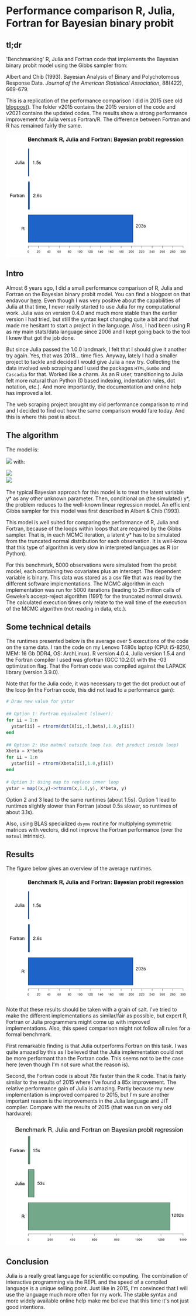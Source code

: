 # Performance comparison R, Julia, Fortran for Bayesian binary probit
## tl;dr 
'Benchmarking' R, Julia and Fortran code that implements the Bayesian binary probit model using the Gibbs sampler from:

Albert and Chib (1993). Bayesian Analysis of Binary and Polychotomous Response Data. *Journal of the American Statistical Association*, 88(422), 669-679.

This is a replication of the performance comparison I did in 2015 (see old [blogpost](https://taptoenix.wordpress.com/2015/10/31/speed-comparison-between-r-julia-and-fortran-on-bayesian-probit-regression/)).
The folder v2015 contains the 2015 version of the code and v2021 contains the updated codes.
The results show a strong performance improvement for Julia versus Fortran/R.
The difference between Fortran and R has remained fairly the same.

![alt text](v2021/R/results.png)

## Intro
Almost 6 years ago, I did a small performance comparison of R, Julia and Fortran on the Bayesian binary probit model.
You can find a blogpost on that endavour [here](https://taptoenix.wordpress.com/2015/10/31/speed-comparison-between-r-julia-and-fortran-on-bayesian-probit-regression/).
Even though I was very positive about the capabilities of Julia at that time, I never really started to use Julia for my computational work.
Julia was on version 0.4.0 and much more stable than the earlier version I had tried, but still the syntax kept changing quite a bit and that made me hesitant to start a project in the language.
Also, I had been using R as my main stats/data language since 2006 and I kept going back to the tool I knew that got the job done.

But since Julia passed the 1.0.0 landmark, I felt that I should give it another try again.
Yes, that was 2018... time flies.
Anyway, lately I had a smaller project to tackle and decided I would give Julia a new try.
Collecting the data involved web scraping and I used the packages `HTML`,`Gumbo` and `Cascadia` for that.
Worked like a charm.
As an R user, transitioning to Julia felt more natural than Python (0 based indexing, indentation rules, dot notation, etc.).
And more importantly, the documentation and online help has improved a lot.

The web scraping project brought my old performance comparison to mind and I decided to find out how the same comparison would fare today.
And this is where this post is about.

## The algorithm 
The model is:

<img src="https://render.githubusercontent.com/render/math?math=y^\star=X\beta%2B\epsilon" style="width:120px;height:auto;"> with:

<img src="https://render.githubusercontent.com/render/math?math=y=1\quad\text{ if } y^\star\ge 0" style="width:130px;height:auto;"></br>
<img src="https://render.githubusercontent.com/render/math?math=y=0\quad\text{ if } y^\star\lt 0" style="width:130px;height:auto;">

The typical Bayesian approach for this model is to treat the latent variable  y\* as any other unknown parameter.
Then, conditional on (the simulated) y\*, the problem reduces to the well-known linear regression model.
An efficient Gibbs sampler for this model was first described in Albert & Chib (1993).

This model is well suited for comparing the performance of R, Julia and Fortran, because of the loops within loops that are required by the Gibbs sampler.
That is, in each MCMC iteration, a latent y\* has to be simulated from the truncated normal distribution for each observation.
It is well-know that this type of algorithm is very slow in interpreted languages as R (or Python).

For this benchmark, 5000 observations were simulated from the probit model, each containing two covariates plus an intercept.
The dependent variable is binary.
This data was stored as a csv file that was read by the different software implementations.
The MCMC algorithm in each implementation was run for 5000 iterations (leading to 25 million calls of Geweke’s accept-reject algorithm (1991) for the truncated normal draws).
The calculated execution times only relate to the wall time of the execution of the MCMC algorithm (not reading in data, etc.).

## Some technical details 
The runtimes presented below is the average over 5 executions of the code on the same data.
I ran the code on my Lenovo T480s laptop (CPU: i5-8250, MEM: 16 Gb DDR4, OS: ArchLinux).
R version 4.0.4, Julia version 1.5.4 and the Fortran compiler I used was gfortran (GCC 10.2.0) with the -03 optimization flag.
That the Fortran code was compiled against the LAPACK library (version 3.9.0).

Note that for the Julia code, it was necessary to get the dot product out of the loop (in the Fortran code, this did not lead to a performance gain):
```julia
# Draw new value for ystar

## Option 1: Fortran equivalent (slower):
for ii = 1:n
  ystar[ii] = rtnorm(dot(X[ii,:],beta),1.0,y[ii])
end

## Option 2: Use matmul outside loop (vs. dot product inside loop) 
Xbeta = X*beta
for ii = 1:n
  ystar[ii] = rtnorm(Xbeta[ii],1.0,y[ii])
end

# Option 3: Using map to replace inner loop 
ystar = map((x,y)->rtnorm(x,1.0,y), X*beta, y)
```

Option 2 and 3 lead to the same runtimes (about 1.5s). 
Option 1 lead to runtimes slightly slower than Fortran (about 0.5s slower, so runtimes of about 3.1s).

Also, using BLAS specialized `dsymv` routine for multiplying symmetric matrices with vectors, did not improve the Fortran performance (over the `matmul` intrinsic).

## Results 
The figure below gives an overview of the average runtimes.

![alt text](v2021/R/results.png)

Note that these results should be taken with a grain of salt.
I've tried to make the different implementations as similar/fair as possible, but expert R, Fortran or Julia programmers might come up with improved implementations.
Also, this speed comparison might not follow all rules for a formal benchmark.

First remarkable finding is that Julia outperforms Fortran on this task.
I was quite amazed by this as I believed that the Julia implementation could not be more performant than the Fortran code.
This seems not to be the case here (even though I'm not sure what the reason is).

Second, the Fortran code is about 78x faster than the R code.
That is fairly similar to the results of 2015 where I've found a 85x improvement.
The relative performance gain of Julia is amazing.
Partly because my new implementation is improved compared to 2015, but I'm sure another important reason is the improvements in the Julia language and JIT compiler.
Compare with the results of 2015 (that was run on very old hardware):

![alt text](v2015/R/results.png)

## Conclusion 
Julia is a really great language for scientific computing.
The combination of interactive programming via the REPL and the speed of a compiled language is a unique selling point.
Just like in 2015, I'm convinced that I will use the language much more often for my work.
The stable syntax and more widely available online help make me believe that this time it's not just good intentions. 
